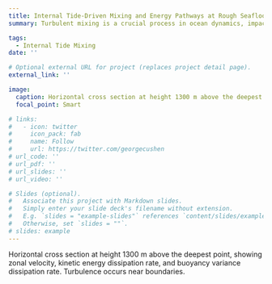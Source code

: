 ```yaml
---
title: Internal Tide-Driven Mixing and Energy Pathways at Rough Seafloor Topography
summary: Turbulent mixing is a crucial process in ocean dynamics, impacting both stratification and circulation. One significant aspect of this mixing is the internal tide-driven mixing that occurs at rough topography. Our research focuses on understanding the energy pathways of the barotropic M2 tide as it interacts with a gently sloping, rough seafloor. The sloping seafloor promotes restratification, which balances with fluid homogenization due to tidal-driven mixing, allowing a non-transient flow development. A large eddy simulation is used with realistic topography based on the Brazil Basin in the South Atlantic Ocean. The energy of the internal tide is transferred to smaller-scale internal waves, which radiate into the interior of the ocean. Eventually, these internal waves break down into patches of turbulence, driven by either shear instability or convective instability. The resulting mixing near the topography generates an upslope mean flow in the bottom boundary layer and an downslope flow above, which would potentially affect the deep ocean circulation. 

tags:
  - Internal Tide Mixing
date: ''

# Optional external URL for project (replaces project detail page).
external_link: ''

image:
  caption: Horizontal cross section at height 1300 m above the deepest point, showing zonal velocity, kinetic energy dissipation rate, and buoyancy variance dissipation rate. Turbulence occurs near boundaries. 
  focal_point: Smart

# links:
#   - icon: twitter
#     icon_pack: fab
#     name: Follow
#     url: https://twitter.com/georgecushen
# url_code: ''
# url_pdf: ''
# url_slides: ''
# url_video: ''

# Slides (optional).
#   Associate this project with Markdown slides.
#   Simply enter your slide deck's filename without extension.
#   E.g. `slides = "example-slides"` references `content/slides/example-slides.md`.
#   Otherwise, set `slides = ""`.
# slides: example
---
```

Horizontal cross section at height 1300 m above the deepest point, showing zonal velocity, kinetic energy dissipation rate, and buoyancy variance dissipation rate. Turbulence occurs near boundaries. 